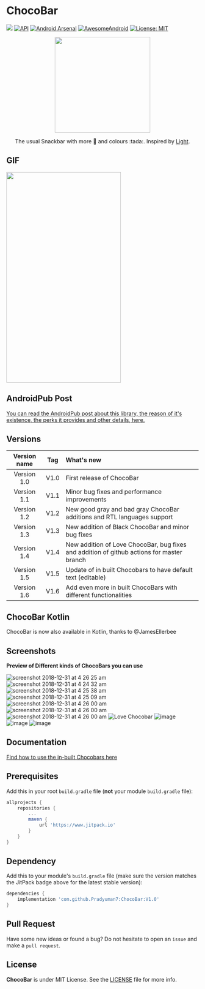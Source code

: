 # ChocoBar

[![](https://www.jitpack.io/v/Pradyuman7/ChocoBar.svg)](https://www.jitpack.io/#Pradyuman7/ChocoBar)
[![API](https://img.shields.io/badge/API-15%2B-brightgreen.svg?style=flat)](https://android-arsenal.com/api?level=14)
[![Android Arsenal](https://img.shields.io/badge/Android%20Arsenal-ChocoBar-brightgreen.svg?style=flat)](https://android-arsenal.com/details/1/7415)
[![AwesomeAndroid](https://img.shields.io/badge/Awesome_Android-ChocoBar-green.svg?style=flat)](https://android.libhunt.com/chocobar-alternatives)
[![License: MIT](https://img.shields.io/badge/License-MIT-green.svg)](https://opensource.org/licenses/MIT)

<p align="center">
  <img width="250" height="250" src="https://user-images.githubusercontent.com/41565823/50545792-3f2c5b80-0c1c-11e9-81e6-23b0035c7b4c.gif">
</p>

<p align="center">
  The usual Snackbar with more 🍫 and colours :tada:. Inspired by <a href="https://github.com/TonnyL/Light"> Light</a>.
</p>

## GIF

<p align="left">
  <img width="300" height="550" src="https://user-images.githubusercontent.com/41565823/54661529-e2ce2f00-4ada-11e9-9e66-3c0aecfa35b6.gif">
</p>

## AndroidPub Post

[You can read the AndroidPub post about this library, the reason of it's existence, the perks it provides and other details, here.](https://medium.com/@pradyumandixit/drop-the-toast-and-snackbar-to-replace-it-by-chocobar-ada7692fa915)

## Versions

| Version name  | Tag        | What's new                                                                                  |
|:-------------:|:----------:|:--------------------------------------------------------------------------------------------|
| Version 1.0   | V1.0       | First release of ChocoBar                                                                   |
| Version 1.1   | V1.1       | Minor bug fixes and performance improvements                                                |
| Version 1.2   | V1.2       | New good gray and bad gray ChocoBar additions and RTL languages support                     |
| Version 1.3   | V1.3       | New addition of Black ChocoBar and minor bug fixes                                          |
| Version 1.4   | V1.4       | New addition of Love ChocoBar, bug fixes and addition of github actions for master branch   |
| Version 1.5   | V1.5       | Update of in built Chocobars to have default text (editable)                                |
| Version 1.6   | V1.6       | Add even more in built ChocoBars with different functionalities                             |

## ChocoBar Kotlin
ChocoBar is now also available in Kotlin, thanks to @JamesEllerbee

## Screenshots

**Preview of Different kinds of ChocoBars you can use**

![screenshot 2018-12-31 at 4 26 25 am](https://user-images.githubusercontent.com/41565823/50554067-56b72300-0cb4-11e9-8b04-8f12b09820d9.png)
![screenshot 2018-12-31 at 4 24 32 am](https://user-images.githubusercontent.com/41565823/50554071-574fb980-0cb4-11e9-9c0d-95f0df30f72c.png)
![screenshot 2018-12-31 at 4 25 38 am](https://user-images.githubusercontent.com/41565823/50554069-574fb980-0cb4-11e9-95f5-df24d2a56a96.png)
![screenshot 2018-12-31 at 4 25 09 am](https://user-images.githubusercontent.com/41565823/50554070-574fb980-0cb4-11e9-8a7d-0ab8b061e120.png)
![screenshot 2018-12-31 at 4 26 00 am](https://user-images.githubusercontent.com/41565823/50554068-574fb980-0cb4-11e9-96f2-7802ad3a400f.png)
![screenshot 2018-12-31 at 4 26 00 am](https://user-images.githubusercontent.com/37071007/68586351-d6fb0700-04c7-11ea-8133-dd0e14fcd8c8.png)
![screenshot 2018-12-31 at 4 26 00 am](https://user-images.githubusercontent.com/37071007/68586380-e5e1b980-04c7-11ea-95eb-612167d59448.png)
![Love Chocobar](https://user-images.githubusercontent.com/35525781/96970060-c012c080-1530-11eb-926c-59edd1844413.png)
![image](https://user-images.githubusercontent.com/26584526/136639395-7a70f775-b5d3-4ad4-8b4f-d0ce91490c18.png)
![image](https://user-images.githubusercontent.com/26584526/136639381-19bfd6f0-a34e-49f9-8b7e-4e34c4e02ba7.png)
![image](https://user-images.githubusercontent.com/36191408/137777076-c9a545f7-929c-47a2-881e-e465963fd67e.png)

## Documentation
[Find how to use the in-built Chocobars here](documentation/ReadMe.md)

## Prerequisites

Add this in your root `build.gradle` file (**not** your module `build.gradle` file):

```gradle
allprojects {
	repositories {
		...
		maven { 
			url 'https://www.jitpack.io' 
		}
	}
}
```

## Dependency

Add this to your module's `build.gradle` file (make sure the version matches the JitPack badge above for the latest stable version):

```gradle
dependencies {
	implementation 'com.github.Pradyuman7:ChocoBar:V1.0'
}
```

## Pull Request

Have some new ideas or found a bug? Do not hesitate to open an `issue` and make a `pull request`.

## License

**ChocoBar** is under MIT License. See the [LICENSE](LICENSE.md) file for more info.
